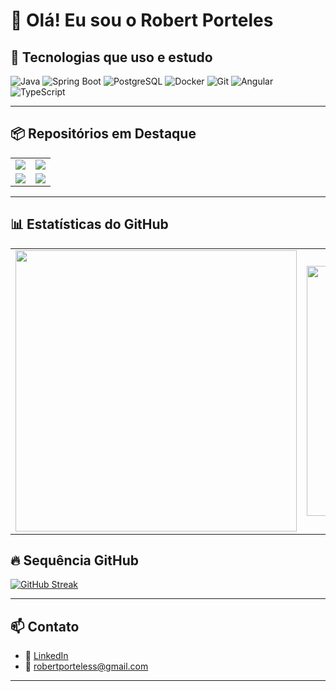 
# 👋 Olá! Eu sou o Robert Porteles

## 🚀 Tecnologias que uso e estudo

![Java](https://img.shields.io/badge/Java-ED8B00?style=for-the-badge&logo=java&logoColor=white)
![Spring Boot](https://img.shields.io/badge/Spring_Boot-6DB33F?style=for-the-badge&logo=springboot&logoColor=white)
![PostgreSQL](https://img.shields.io/badge/PostgreSQL-316192?style=for-the-badge&logo=postgresql&logoColor=white)
![Docker](https://img.shields.io/badge/Docker-2496ED?style=for-the-badge&logo=docker&logoColor=white)
![Git](https://img.shields.io/badge/Git-F05032?style=for-the-badge&logo=git&logoColor=white)
![Angular](https://img.shields.io/badge/Angular-DD0031?style=for-the-badge&logo=angular&logoColor=white)
![TypeScript](https://img.shields.io/badge/TypeScript-007ACC?style=for-the-badge&logo=typescript&logoColor=white)

---
## 📦 Repositórios em Destaque

<table>
  <tr>
    <td>
      <a href="https://github.com/RobertPorteles/projetoAgendaAPI">
        <img src="https://github-readme-stats.vercel.app/api/pin/?username=RobertPorteles&repo=projetoAgendaAPI&cache_seconds=86400&theme=flag-india" />
      </a>
    </td>
    <td>
      <a href="https://github.com/RobertPorteles/crudProdutos">
        <img src="https://github-readme-stats.vercel.app/api/pin/?username=RobertPorteles&repo=crudProdutos&cache_seconds=86400&theme=flag-india" />
      </a>
    </td>
  </tr>
  <tr>
    <td>
      <a href="https://github.com/RobertPorteles/apiOpenAI">
        <img src="https://github-readme-stats.vercel.app/api/pin/?username=RobertPorteles&repo=apiOpenAI&cache_seconds=86400&theme=flag-india" />
      </a>
    </td>
    <td>
      <a href="https://github.com/RobertPorteles/strategyPatternDuck">
        <img src="https://github-readme-stats.vercel.app/api/pin/?username=RobertPorteles&repo=strategyPatternDuck&cache_seconds=86400&theme=flag-india" />
      </a>
    </td>
  </tr>
</table>


---

## 📊 Estatísticas do GitHub

<table>
  <tr>
    <td>
      <img src="https://github-readme-stats.vercel.app/api?username=RobertPorteles&show_icons=true&theme=flag-india" width="450"/>
    </td>
    <td>
      <img src="https://github-readme-stats.vercel.app/api/top-langs/?username=RobertPorteles&layout=compact&theme=flag-india" width="400"/>
    </td>
  </tr>
</table>

## 🔥 Sequência GitHub

[![GitHub Streak](https://streak-stats.demolab.com?user=Robert%20Porteles&theme=flag-india&border_radius=8&locale=pt_BR&short_numbers=true&date_format=j%20M%5B%20Y%5D&mode=weekly&card_width=800&background=45%2CFAFFA5%2CFFFFFFF3)](https://git.io/streak-stats)


---

## 📫 Contato

- 💼 [LinkedIn](https://www.linkedin.com/in/robert-porteles/?lipi=urn%3Ali%3Apage%3Ad_flagship3_profile_view_base%3BRk38OrgZQTOSKY%2F%2Fld4pgg%3D%3D)
- 📧 robertporteless@gmail.com

---

